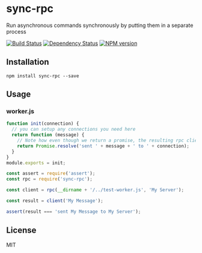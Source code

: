 # sync-rpc

Run asynchronous commands synchronously by putting them in a separate process

[![Build Status](https://img.shields.io/travis/ForbesLindesay/sync-rpc/master.svg)](https://travis-ci.org/ForbesLindesay/sync-rpc)
[![Dependency Status](https://img.shields.io/david/ForbesLindesay/sync-rpc/master.svg)](http://david-dm.org/ForbesLindesay/sync-rpc)
[![NPM version](https://img.shields.io/npm/v/sync-rpc.svg)](https://www.npmjs.org/package/sync-rpc)

## Installation

```
npm install sync-rpc --save
```

## Usage

### worker.js

```js
function init(connection) {
  // you can setup any connections you need here
  return function (message) {
    // Note how even though we return a promise, the resulting rpc client will be synchronous
    return Promise.resolve('sent ' + message + ' to ' + connection);
  }
}
module.exports = init;
```

```js
const assert = require('assert');
const rpc = require('sync-rpc');

const client = rpc(__dirname + '/../test-worker.js', 'My Server');

const result = client('My Message');

assert(result === 'sent My Message to My Server');
```

## License

MIT
